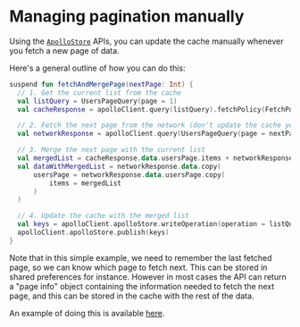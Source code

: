 # Managing pagination manually

Using the [`ApolloStore`](https://apollographql.github.io/apollo-kotlin-normalized-cache-incubating/kdoc/normalized-cache-incubating/com.apollographql.cache.normalized/-apollo-store/index.html)
APIs, you can update the cache manually whenever you fetch a new page of data.

Here's a general outline of how you can do this:

```kotlin
suspend fun fetchAndMergePage(nextPage: Int) {
  // 1. Get the current list from the cache
  val listQuery = UsersPageQuery(page = 1)
  val cacheResponse = apolloClient.query(listQuery).fetchPolicy(FetchPolicy.CacheOnly).execute()

  // 2. Fetch the next page from the network (don't update the cache yet)
  val networkResponse = apolloClient.query(UsersPageQuery(page = nextPage)).fetchPolicy(FetchPolicy.NetworkOnly).execute()

  // 3. Merge the next page with the current list
  val mergedList = cacheResponse.data.usersPage.items + networkResponse.data.usersPage.items
  val dataWithMergedList = networkResponse.data.copy(
      usersPage = networkResponse.data.usersPage.copy(
          items = mergedList
      )
  )

  // 4. Update the cache with the merged list
  val keys = apolloClient.apolloStore.writeOperation(operation = listQuery, operationData = dataWithMergedList)
  apolloClient.apolloStore.publish(keys)
}
```

Note that in this simple example, we need to remember the last fetched page, so we can know which page to fetch next.
This can be stored in shared preferences for instance. However in most cases the API can return a "page info" object containing the information needed to fetch the next page, and this can be stored
in the cache with the rest of the data.

An example of doing this is available [here](https://github.com/apollographql/apollo-kotlin-normalized-cache-incubating/tree/main/samples/pagination/manual).
